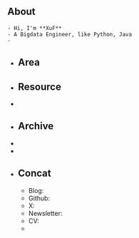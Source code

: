 ## About
	- Hi, I'm **XuF**
	- A Bigdata Engineer, like Python, Java
	-
- ## Area
- ## Resource
-
- ## Archive
-
-
- ## Concat
	- Blog:
	- Github:
	- X:
	- Newsletter:
	- CV:
	-